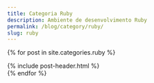 ```yaml
---
title: Categoria Ruby
description: Ambiente de desenvolvimento Ruby
permalink: /blog/category/ruby/
slug: ruby
---
```


{% for post in site.categories.ruby %}
<article class="post">
{% include post-header.html %}
</article>
{% endfor %}

